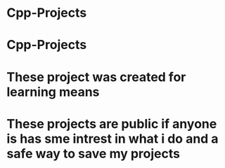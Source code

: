 # Cpp-Projects
# Cpp-Projects
# These project was created for learning means
# These projects are public if anyone is has sme intrest in what i do and a safe way to save my projects
